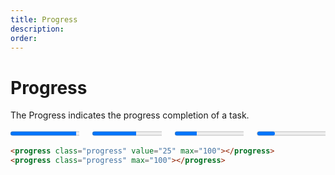 ```yaml
---
title: Progress
description: 
order: 
---
```


# Progress

The Progress indicates the progress completion of a task.

<div class="vp-raw docs-demo columns">
  <div class="column col-3 col-xs-12">
    <progress class="progress" value="75" max="100"></progress>
  </div>
  <div class="column col-3 col-xs-12">
    <progress class="progress" value="50" max="100"></progress>
  </div>
  <div class="column col-3 col-xs-12">
    <progress class="progress" value="25" max="100"></progress>
  </div>
  <div class="column col-3 col-xs-12">
    <progress class="progress" max="100"></progress>
  </div>
</div>

```html
<progress class="progress" value="25" max="100"></progress>
<progress class="progress" max="100"></progress>
```
